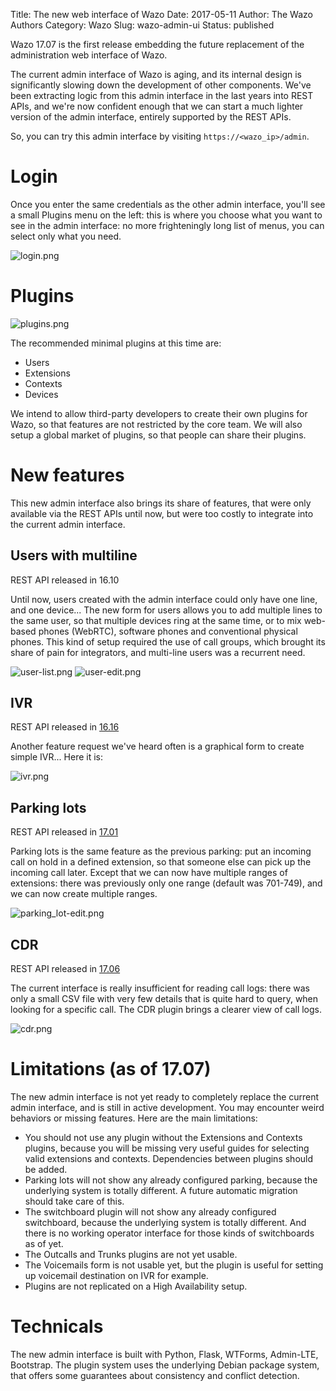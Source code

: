 Title: The new web interface of Wazo
Date: 2017-05-11
Author: The Wazo Authors
Category: Wazo
Slug: wazo-admin-ui
Status: published

Wazo 17.07 is the first release embedding the future replacement of the administration web interface of Wazo.

The current admin interface of Wazo is aging, and its internal design is significantly slowing down the development of other components. We've been extracting logic from this admin interface in the last years into REST APIs, and we're now confident enough that we can start a much lighter version of the admin interface, entirely supported by the REST APIs.

So, you can try this admin interface by visiting `https://<wazo_ip>/admin`.

# Login

Once you enter the same credentials as the other admin interface, you'll see a small Plugins menu on the left: this is where you choose what you want to see in the admin interface: no more frighteningly long list of menus, you can select only what you need.

![login.png](../../images/blog/wazo-admin-ui/login.png "Login screenshot")

# Plugins

![plugins.png](../../images/blog/wazo-admin-ui/plugins.png "Plugins screenshot")

The recommended minimal plugins at this time are:

- Users
- Extensions
- Contexts
- Devices

We intend to allow third-party developers to create their own plugins for Wazo, so that features are not restricted by the core team. We will also setup a global market of plugins, so that people can share their plugins.

# New features

This new admin interface also brings its share of features, that were only available via the REST APIs until now, but were too costly to integrate into the current admin interface.

## Users with multiline

REST API released in 16.10

Until now, users created with the admin interface could only have one line, and one device... The new form for users allows you to add multiple lines to the same user, so that multiple devices ring at the same time, or to mix web-based phones (WebRTC), software phones and conventional physical phones. This kind of setup required the use of call groups, which brought its share of pain for integrators, and multi-line users was a recurrent need.

![user-list.png](../../images/blog/wazo-admin-ui/user-list.png "User list screenshot")
![user-edit.png](../../images/blog/wazo-admin-ui/user-edit.png "User screenshot with multiple lines")

## IVR

REST API released in [16.16](/blog/sprint-review-1616)

Another feature request we've heard often is a graphical form to create simple IVR... Here it is:

![ivr.png](../../images/blog/wazo-admin-ui/ivr.png "IVR screenshot")

## Parking lots

REST API released in [17.01](/blog/sprint-review-1701)

Parking lots is the same feature as the previous parking: put an incoming call on hold in a defined extension, so that someone else can pick up the incoming call later. Except that we can now have multiple ranges of extensions: there was previously only one range (default was 701-749), and we can now create multiple ranges.

![parking_lot-edit.png](../../images/blog/wazo-admin-ui/parking_lot-edit.png "Parking Lot Screenshot")

## CDR

REST API released in [17.06](/blog/sprint-review-1706)

The current interface is really insufficient for reading call logs: there was only a small CSV file with very few details that is quite hard to query, when looking for a specific call. The CDR plugin brings a clearer view of call logs.

![cdr.png](../../images/blog/wazo-admin-ui/cdr.png "CDR screenshot")

# Limitations (as of 17.07)

The new admin interface is not yet ready to completely replace the current admin interface, and is still in active development. You may encounter weird behaviors or missing features. Here are the main limitations:

- You should not use any plugin without the Extensions and Contexts plugins, because you will be missing very useful guides for selecting valid extensions and contexts. Dependencies between plugins should be added.
- Parking lots will not show any already configured parking, because the underlying system is totally different. A future automatic migration should take care of this.
- The switchboard plugin will not show any already configured switchboard, because the underlying system is totally different. And there is no working operator interface for those kinds of switchboards as of yet.
- The Outcalls and Trunks plugins are not yet usable.
- The Voicemails form is not usable yet, but the plugin is useful for setting up voicemail destination on IVR for example.
- Plugins are not replicated on a High Availability setup.

# Technicals

The new admin interface is built with Python, Flask, WTForms, Admin-LTE, Bootstrap.
The plugin system uses the underlying Debian package system, that offers some guarantees about consistency and conflict detection.
